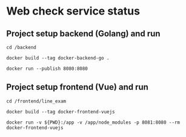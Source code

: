 # Web check service status

## Project setup backend (Golang) and run
```
cd /backend
```
```
docker build --tag docker-backend-go .
```
```
docker run --publish 8080:8080
```

## Project setup frontend (Vue) and run

```
cd /frontend/line_exam
```
```
docker build --tag docker-frontend-vuejs
```
```
docker run -v ${PWD}:/app -v /app/node_modules -p 8081:8080 --rm docker-frontend-vuejs
```
